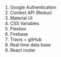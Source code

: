 1. Google Authentication
2. Context API (Redux)
3. Material UI
4. CSS Variables
5. Flexbox
6. Firebase
7. Travis + gitHub
8. Real time data base
9. React router